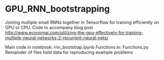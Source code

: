 # GPU_RNN_bootstrapping
Joining multiple small RNNs together in Tensorflow for training efficiently on GPU or CPU. Code to accompany blog post http://www.economai.com/utilizing-the-gpu-effectively-for-training-multiple-neural-networks-2-recurrent-neural-nets/

Main code in notebook: rnn_bootstrap.ipynb
Functions in: Functions.py
Remainder of files hold data for reproducing example problems
